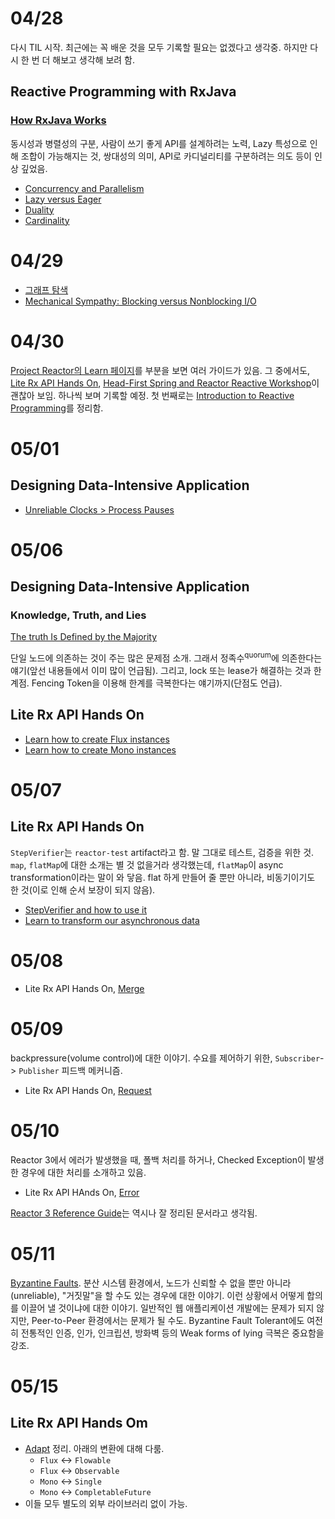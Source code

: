 # 04/28

다시 TIL 시작. 최근에는 꼭 배운 것을 모두 기록할 필요는 없겠다고 생각중. 하지만 다시 한 번 더 해보고 생각해 보려 함.

## Reactive Programming with RxJava

### [How RxJava Works](<https://github.com/codehumane/what-i-learned/tree/master/book/reactive-programming-with-rxjava#how-rxjava-works>)

동시성과 병렬성의 구분, 사람이 쓰기 좋게 API를 설계하려는 노력, Lazy 특성으로 인해 조합이 가능해지는 것, 쌍대성의 의미, API로 카디널리티를 구분하려는 의도 등이 인상 깊었음.

- [Concurrency and Parallelism](https://github.com/codehumane/what-i-learned/tree/master/book/reactive-programming-with-rxjava#concurrency-and-parallelism)
- [Lazy versus Eager](https://github.com/codehumane/what-i-learned/tree/master/book/reactive-programming-with-rxjava#lazy-versus-eager)
- [Duality](<https://github.com/codehumane/what-i-learned/tree/master/book/reactive-programming-with-rxjava#duality>)
- [Cardinality](<https://github.com/codehumane/what-i-learned/tree/master/book/reactive-programming-with-rxjava#cardinality>)

# 04/29

- [그래프 탐색](https://github.com/codehumane/what-i-learned/tree/master/book/algorithms-explained-animated#%EA%B7%B8%EB%9E%98%ED%94%84-%ED%83%90%EC%83%89)
- [Mechanical Sympathy: Blocking versus Nonblocking I/O](https://github.com/codehumane/what-i-learned/tree/master/book/reactive-programming-with-rxjava#mechanical-sympathy-blocking-versus-nonblocking-io)

# 04/30

[Project Reactor의 Learn 페이지](https://projectreactor.io/learn)를 부분을 보면 여러 가이드가 있음. 그 중에서도, [Lite Rx API Hands On](https://tech.io/playgrounds/929/reactive-programming-with-reactor-3/Intro), [Head-First Spring and Reactor Reactive Workshop](https://github.com/reactor/head-first-reactive-with-spring-and-reactor/tree/start/docs)이 괜찮아 보임. 하나씩 보며 기록할 예정. 첫 번째로는 [Introduction to Reactive Programming](https://github.com/codehumane/what-i-learned/blob/master/document/reactive-programming-with-reactor-3.md#introduction-to-reactive-programming)를 정리함.

# 05/01

## Designing Data-Intensive Application

- [Unreliable Clocks > Process Pauses](https://github.com/codehumane/what-i-learned/blob/master/book/ddia/Distributed-Data.md#process-pauses)

# 05/06

## Designing Data-Intensive Application

### Knowledge, Truth, and Lies

[The truth Is Defined by the Majority](https://github.com/codehumane/what-i-learned/blob/master/book/ddia/Distributed-Data.md#the-truth-is-defined-by-the-majority)

단일 노드에 의존하는 것이 주는 많은 문제점 소개. 그래서 정족수<sup>quorum</sup>에 의존한다는 얘기(앞선 내용들에서 이미 많이 언급됨). 그리고, lock 또는 lease가 해결하는 것과 한계점. Fencing Token을 이용해 한계를 극복한다는 얘기까지(단점도 언급).

## Lite Rx API Hands On

- [Learn how to create Flux instances](https://github.com/codehumane/what-i-learned/blob/master/document/reactive-programming-with-reactor-3.md#learn-how-to-create-flux-instances)
- [Learn how to create Mono instances](https://github.com/codehumane/what-i-learned/blob/master/document/reactive-programming-with-reactor-3.md#learn-how-to-create-mono-instances)

# 05/07

## Lite Rx API Hands On

`StepVerifier`는 `reactor-test` artifact라고 함. 말 그대로 테스트, 검증을 위한 것. `map`, `flatMap`에 대한 소개는 별 것 없을거라 생각했는데, `flatMap`이 async transformation이라는 말이 와 닿음. flat 하게 만들어 줄 뿐만 아니라, 비동기이기도 한 것(이로 인해 순서 보장이 되지 않음).

- [StepVerifier and how to use it](https://github.com/codehumane/what-i-learned/blob/master/document/reactive-programming-with-reactor-3.md#stepverifier-and-how-to-use-it)
- [Learn to transform our asynchronous data](https://github.com/codehumane/what-i-learned/blob/master/document/reactive-programming-with-reactor-3.md#learn-to-transform-our-asynchronous-data)

# 05/08

- Lite Rx API Hands On, [Merge](https://github.com/codehumane/what-i-learned/blob/master/document/reactive-programming-with-reactor-3.md#merge)

# 05/09

backpressure(volume control)에 대한 이야기. 수요를 제어하기 위한, `Subscriber`-> `Publisher` 피드백 메커니즘.

- Lite Rx API Hands On, [Request](https://github.com/codehumane/what-i-learned/blob/master/document/reactive-programming-with-reactor-3.md#request)

# 05/10

Reactor 3에서 에러가 발생했을 때, 폴백 처리를 하거나, Checked Exception이 발생한 경우에 대한 처리를 소개하고 있음.

- Lite Rx API HAnds On, [Error](https://github.com/codehumane/what-i-learned/blob/master/document/reactive-programming-with-reactor-3.md#error)

[Reactor 3 Reference Guide](https://projectreactor.io/docs/core/release/reference/)는 역시나 잘 정리된 문서라고 생각됨.

# 05/11

[Byzantine Faults](https://github.com/codehumane/what-i-learned/blob/master/book/ddia/Distributed-Data.md#byzantine-faults). 분산 시스템 환경에서, 노드가 신뢰할 수 없을 뿐만 아니라(unreliable), "거짓말"을 할 수도 있는 경우에 대한 이야기. 이런 상황에서 어떻게 합의를 이끌어 낼 것이냐에 대한 이야기. 일반적인 웹 애플리케이션 개발에는 문제가 되지 않지만, Peer-to-Peer 환경에서는 문제가 될 수도. Byzantine Fault Tolerant에도 여전히 전통적인 인증, 인가, 인크립션, 방화벽 등의 Weak forms of lying 극복은 중요함을 강조.

# 05/15

## Lite Rx API Hands Om

- [Adapt](https://github.com/codehumane/what-i-learned/blob/master/document/reactive-programming-with-reactor-3.md#adapt) 정리. 아래의 변환에 대해 다룸.
    - `Flux` <-> `Flowable`
    - `Flux` <-> `Observable`
    - `Mono` <-> `Single`
    - `Mono` <-> `CompletableFuture`
- 이들 모두 별도의 외부 라이브러리 없이 가능.

